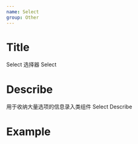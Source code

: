 ```yaml
---
name: Select
group: Other
---
```


# Title

Select 选择器
Select

# Describe

用于收纳大量选项的信息录入类组件
Select Describe

# Example
